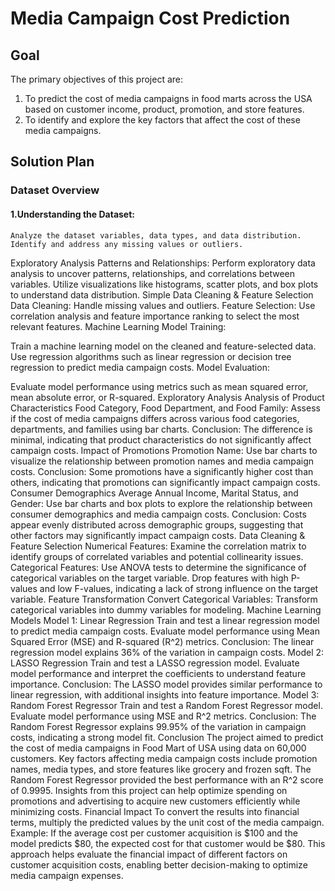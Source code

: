 # Media Campaign Cost Prediction

## Goal
The primary objectives of this project are:

1. To predict the cost of media campaigns in food marts across the USA based on customer income, product, promotion, and store features.
2. To identify and explore the key factors that affect the cost of these media campaigns.
## Solution Plan
### Dataset Overview
#### 1.Understanding the Dataset:
    Analyze the dataset variables, data types, and data distribution.
    Identify and address any missing values or outliers.
Exploratory Analysis
Patterns and Relationships:
Perform exploratory data analysis to uncover patterns, relationships, and correlations between variables.
Utilize visualizations like histograms, scatter plots, and box plots to understand data distribution.
Simple Data Cleaning & Feature Selection
Data Cleaning:
Handle missing values and outliers.
Feature Selection:
Use correlation analysis and feature importance ranking to select the most relevant features.
Machine Learning
Model Training:

Train a machine learning model on the cleaned and feature-selected data.
Use regression algorithms such as linear regression or decision tree regression to predict media campaign costs.
Model Evaluation:

Evaluate model performance using metrics such as mean squared error, mean absolute error, or R-squared.
Exploratory Analysis
Analysis of Product Characteristics
Food Category, Food Department, and Food Family:
Assess if the cost of media campaigns differs across various food categories, departments, and families using bar charts.
Conclusion: The difference is minimal, indicating that product characteristics do not significantly affect campaign costs.
Impact of Promotions
Promotion Name:
Use bar charts to visualize the relationship between promotion names and media campaign costs.
Conclusion: Some promotions have a significantly higher cost than others, indicating that promotions can significantly impact campaign costs.
Consumer Demographics
Average Annual Income, Marital Status, and Gender:
Use bar charts and box plots to explore the relationship between consumer demographics and media campaign costs.
Conclusion: Costs appear evenly distributed across demographic groups, suggesting that other factors may significantly impact campaign costs.
Data Cleaning & Feature Selection
Numerical Features:
Examine the correlation matrix to identify groups of correlated variables and potential collinearity issues.
Categorical Features:
Use ANOVA tests to determine the significance of categorical variables on the target variable.
Drop features with high P-values and low F-values, indicating a lack of strong influence on the target variable.
Feature Transformation
Convert Categorical Variables:
Transform categorical variables into dummy variables for modeling.
Machine Learning Models
Model 1: Linear Regression
Train and test a linear regression model to predict media campaign costs.
Evaluate model performance using Mean Squared Error (MSE) and R-squared (R^2) metrics.
Conclusion: The linear regression model explains 36% of the variation in campaign costs.
Model 2: LASSO Regression
Train and test a LASSO regression model.
Evaluate model performance and interpret the coefficients to understand feature importance.
Conclusion: The LASSO model provides similar performance to linear regression, with additional insights into feature importance.
Model 3: Random Forest Regressor
Train and test a Random Forest Regressor model.
Evaluate model performance using MSE and R^2 metrics.
Conclusion: The Random Forest Regressor explains 99.95% of the variation in campaign costs, indicating a strong model fit.
Conclusion
The project aimed to predict the cost of media campaigns in Food Mart of USA using data on 60,000 customers.
Key factors affecting media campaign costs include promotion names, media types, and store features like grocery and frozen sqft.
The Random Forest Regressor provided the best performance with an R^2 score of 0.9995.
Insights from this project can help optimize spending on promotions and advertising to acquire new customers efficiently while minimizing costs.
Financial Impact
To convert the results into financial terms, multiply the predicted values by the unit cost of the media campaign.
Example: If the average cost per customer acquisition is $100 and the model predicts $80, the expected cost for that customer would be $80.
This approach helps evaluate the financial impact of different factors on customer acquisition costs, enabling better decision-making to optimize media campaign expenses.

